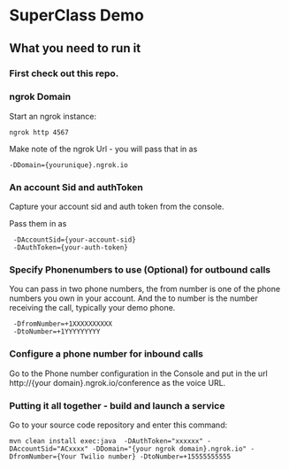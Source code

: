 # SuperClass Demo

## What you need to run it

### First check out this repo.

### ngrok Domain

Start an ngrok instance: 
 
    ngrok http 4567

Make note of the ngrok Url - you will pass that in as
 
    -DDomain={yourunique}.ngrok.io

### An account Sid and authToken
Capture your account sid and auth token from the console.

Pass them in as 

     -DAccountSid={your-account-sid}
     -DAuthToken={your-auth-token}
     
### Specify Phonenumbers to use (Optional) for outbound calls
You can pass in two phone numbers, the from number is one of the phone numbers you own in your account.
And the to number is the number receiving the call, typically your demo phone.

     -DfromNumber=+1XXXXXXXXXX
     -DtoNumber=+1YYYYYYYYY

### Configure a phone number for inbound calls
Go to the Phone number configuration in the Console and put in the url 
http://{your domain}.ngrok.io/conference as the voice URL.

### Putting it all together - build and launch a service

Go to your source code repository and enter this command:
    
    mvn clean install exec:java  -DAuthToken="xxxxxx" -DAccountSid="ACxxxx" -DDomain="{your ngrok domain}.ngrok.io" -DfromNumber={Your Twilio number} -DtoNumber=+15555555555
